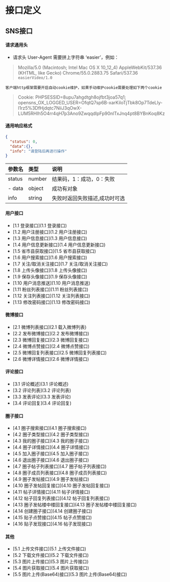 # 接口定义

## SNS接口

#### 请求通用头
- 请求头 User-Agent 需要拼上字符串 ‘easier’，例如：

> Mozilla/5.0 (Macintosh; Intel Mac OS X 10_12_4) AppleWebKit/537.36 (KHTML, like Gecko) Chrome/55.0.2883.75 Safari/537.36 `easierVideo/1.0`

` 客户端http框架需要开启自动cookie维护，如果手动维护cookie需要处理如下两个cookie `

> Cookie: PHPSESSID=8upu7ahgdtgh8ojfbt3joa57q1; opensns_OX_LOGGED_USER=OfqtQ7sp6B-xarKiloTjTbk8Op7TdeLly-l1rz5%3DfHjdqtc7NiiJ3qOwX-LUM5RHIh5O4rr4qH7p3Ano9ZwqqdIpFp90nlTxJnq4pt8BYBnKoq8Kz


#### 通用响应格式

```json
{
  "status": 0,
  "data":{},
  "info": "请登陆后再进行操作"
}
```

|参数名|类型|说明|
|:-------|:-------|:-------|
| status | number| 结果码，1：成功，0：失败 |
| - data |object  | 成功有对象 |
| info | string| 失败时返回失败描述,成功时可选 |

#### 用户接口
 - [1.1 登录接口](1.1 登录接口)
 - [1.2 用户注册接口](1.2 用户注册接口)
 - [1.3 用户信息接口](1.3 用户信息接口)
 - [1.4 用户信息更新接口](1.4 用户信息更新接口)
 - [1.5 省市县获取接口](1.5 省市县获取接口)
 - [1.6 用户搜索接口](1.6 用户搜索接口)
 - [1.7 关注/取消关注接口](1.7 关注/取消关注接口)
 - [1.8 上传头像接口](1.8 上传头像接口)
 - [1.9 保存头像接口](1.9 保存头像接口)
 - [1.10 用户消息推送](1.10 用户消息推送) 
 - [1.11 粉丝列表接口](1.11 粉丝列表接口)
 - [1.12 关注列表接口](1.12 关注列表接口)
 - [1.13 修改密码接口](1.13 修改密码接口)

#### 微博接口 
 - [2.1 微博列表接口](2.1 载入微博列表)
 - [2.2 发布微博接口](2.2 发布微博接口)
 - [2.3 微博回复接口](2.3 微博回复接口)
 - [2.4 微博点赞接口](2.4 微博点赞接口)
 - [2.5 微博回复列表接口](2.5 微博回复列表接口)
 - [2.6 微博详情接口](2.6 微博详情接口)

#### 评论接口
 - [3.1 评论概述](3.1 评论概述)
 - [3.2 评论列表](3.2 评论列表)
 - [3.3 发表评论](3.3 发表评论)
 - [3.4 评论回复](3.4 评论回复)

#### 圈子接口
 - [4.1 圈子搜索接口](4.1 圈子搜索接口)
 - [4.2 圈子类型接口](4.2 圈子类型接口)
 - [4.3 我的圈子接口](4.3 我的圈子接口)
 - [4.4 圈子详情接口](4.4 圈子详情接口)
 - [4.5 加入圈子接口](4.5 加入圈子接口)
 - [4.6 退出圈子接口](4.6 退出圈子接口)
 - [4.7 圈子帖子列表接口](4.7 圈子帖子列表接口)
 - [4.8 圈子成员列表接口](4.8 圈子成员列表接口)
 - [4.9 圈子发帖接口](4.9 圈子发帖接口)
 - [4.10 圈子发帖回复接口](4.10 圈子发帖回复接口)
 - [4.11 帖子详情接口](4.11 帖子详情接口)
 - [4.12 帖子回复列表接口](4.12 帖子回复列表接口)
 - [4.13 圈子发帖楼中楼回复接口](4.13 圈子发帖楼中楼回复接口)
 - [4.14 创建圈子接口](4.14 创建圈子接口)
 - [4.15 贴子点赞接口](4.15 帖子点赞接口)
 - [4.16 贴子发现接口](4.16 帖子发现接口)

#### 其他
 - [5.1 上传文件接口](5.1 上传文件接口)
 - [5.2 下载文件接口](5.2 下载文件接口)
 - [5.3 图片上传接口](5.3 图片上传接口)
 - [5.4 图片获取接口](5.4 图片获取接口)
 - [5.5 图片上传(Base64)接口](5.3 图片上传(Base64)接口)

